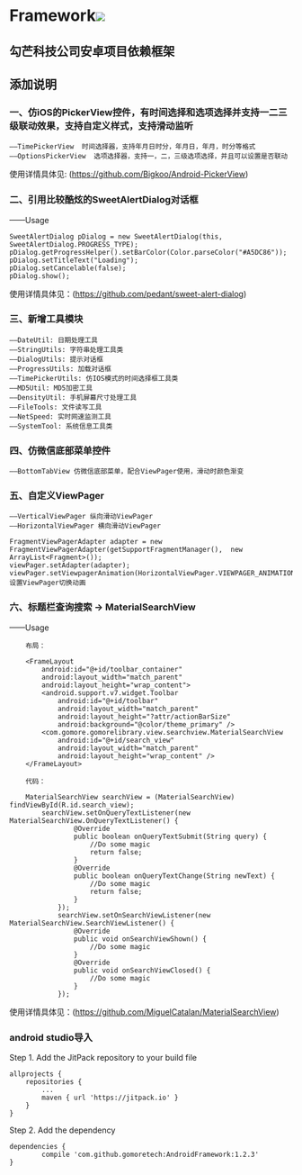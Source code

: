 # Framework[![](https://jitpack.io/v/gomoretech/AndroidFramework.svg)](https://jitpack.io/#gomoretech/AndroidFramework)


## 勾芒科技公司安卓项目依赖框架

## 添加说明





### 一、仿iOS的PickerView控件，有时间选择和选项选择并支持一二三级联动效果，支持自定义样式，支持滑动监听

    ——TimePickerView  时间选择器，支持年月日时分，年月日，年月，时分等格式
    ——OptionsPickerView  选项选择器，支持一，二，三级选项选择，并且可以设置是否联动

使用详情具体见: (https://github.com/Bigkoo/Android-PickerView)



### 二、引用比较酷炫的SweetAlertDialog对话框

——Usage

    SweetAlertDialog pDialog = new SweetAlertDialog(this, SweetAlertDialog.PROGRESS_TYPE);
    pDialog.getProgressHelper().setBarColor(Color.parseColor("#A5DC86"));
    pDialog.setTitleText("Loading");
    pDialog.setCancelable(false);
    pDialog.show();

使用详情具体见：(https://github.com/pedant/sweet-alert-dialog)



### 三、新增工具模块

    ——DateUtil: 日期处理工具
    ——StringUtils: 字符串处理工具类
    ——DialogUtils: 提示对话框
    ——ProgressUtils: 加载对话框
    ——TimePickerUtils: 仿IOS模式的时间选择框工具类
    ——MD5Util: MD5加密工具
    ——DensityUtil: 手机屏幕尺寸处理工具
    ——FileTools: 文件读写工具
    ——NetSpeed: 实时网速监测工具
    ——SystemTool: 系统信息工具类



### 四、仿微信底部菜单控件

    ——BottomTabView 仿微信底部菜单，配合ViewPager使用，滑动时颜色渐变



### 五、自定义ViewPager

    ——VerticalViewPager 纵向滑动ViewPager
    ——HorizontalViewPager 横向滑动ViewPager

    FragmentViewPagerAdapter adapter = new FragmentViewPagerAdapter(getSupportFragmentManager(),  new ArrayList<Fragment>());
    viewPager.setAdapter(adapter);
    viewPager.setViewpagerAnimation(HorizontalViewPager.VIEWPAGER_ANIMATION_ZOOMOUT);//设置ViewPager切换动画


### 六、标题栏查询搜索 -> MaterialSearchView

 ——Usage

        布局：

        <FrameLayout
            android:id="@+id/toolbar_container"
            android:layout_width="match_parent"
            android:layout_height="wrap_content">
            <android.support.v7.widget.Toolbar
                android:id="@+id/toolbar"
                android:layout_width="match_parent"
                android:layout_height="?attr/actionBarSize"
                android:background="@color/theme_primary" />
            <com.gomore.gomorelibrary.view.searchview.MaterialSearchView
                android:id="@+id/search_view"
                android:layout_width="match_parent"
                android:layout_height="wrap_content" />
        </FrameLayout>

        代码：

        MaterialSearchView searchView = (MaterialSearchView) findViewById(R.id.search_view);
        	searchView.setOnQueryTextListener(new MaterialSearchView.OnQueryTextListener() {
                    @Override
                    public boolean onQueryTextSubmit(String query) {
                        //Do some magic
                        return false;
                    }
                    @Override
                    public boolean onQueryTextChange(String newText) {
                        //Do some magic
                        return false;
                    }
                });
                searchView.setOnSearchViewListener(new MaterialSearchView.SearchViewListener() {
                    @Override
                    public void onSearchViewShown() {
                        //Do some magic
                    }
                    @Override
                    public void onSearchViewClosed() {
                        //Do some magic
                    }
                });

 使用详情具体见：(https://github.com/MiguelCatalan/MaterialSearchView)


### android studio导入

Step 1. Add the JitPack repository to your build file

	allprojects {
		repositories {
			...
			maven { url 'https://jitpack.io' }
		}
	}


Step 2. Add the dependency

    dependencies {
	        compile 'com.github.gomoretech:AndroidFramework:1.2.3'
	}